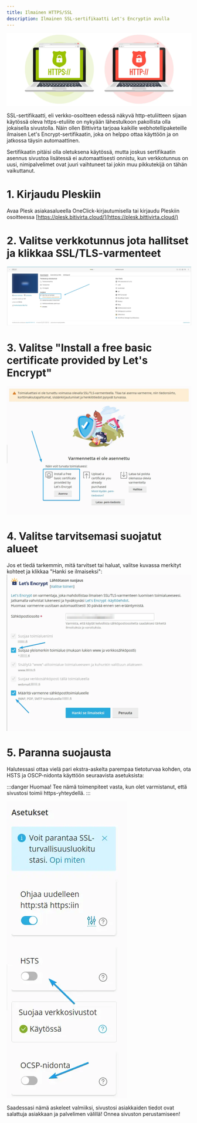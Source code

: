 ```yaml
---
title: Ilmainen HTTPS/SSL
description: Ilmainen SSL-sertifikaatti Let's Encryptin avulla
---
```


![](/assets/docs/img/crisp/image_4fwtl3.webp)

SSL-sertifikaatti, eli verkko-osoitteen edessä näkyvä http-etuliitteen sijaan käytössä oleva https-etuliite on nykyään lähestulkoon pakollista olla jokaisella sivustolla. Näin ollen Bittivirta tarjoaa kaikille webhotellipaketeille ilmaisen Let's Encrypt-sertifikaatin, joka on helppo ottaa käyttöön ja on jatkossa täysin automaattinen.

Sertifikaatin pitäisi olla oletuksena käytössä, mutta joskus sertifikaatin asennus sivustoa lisätessä ei automaattisesti onnistu, kun verkkotunnus on uusi, nimipalvelimet ovat juuri vaihtuneet tai jokin muu pikkutekijä on tähän vaikuttanut.

# 1. Kirjaudu Pleskiin​
Avaa Plesk asiakasalueella OneClick-kirjautumisella tai kirjaudu Pleskiin osoitteessa [https://plesk.bitivirta.cloud/](https://plesk.bittivirta.cloud/)

# 2. Valitse verkkotunnus jota hallitset ja klikkaa SSL/TLS-varmenteet​
![](/assets/docs/img/crisp/image_1k8tj0o.webp)


# 3. Valitse "Install a free basic certificate provided by Let's Encrypt"​
![](/assets/docs/img/crisp/image_1dokdof.webp)

# 4. Valitse tarvitsemasi suojatut alueet​
Jos et tiedä tarkemmin, mitä tarvitset tai haluat, valitse kuvassa merkityt kohteet ja klikkaa "Hanki se ilmaiseksi":
![](/assets/docs/img/crisp/image_1nlw03s.webp)

# 5. Paranna suojausta​
Halutessasi ottaa vielä pari ekstra-askelta parempaa tietoturvaa kohden, ota HSTS ja OSCP-nidonta käyttöön seuraavista asetuksista:

:::danger Huomaa!
Tee nämä toimenpiteet vasta, kun olet varmistanut, että sivustosi toimii https-yhteydellä.
:::

![](/assets/docs/img/crisp/image_1k9a0l9.webp)

Saadessasi nämä askeleet valmiiksi, sivustosi asiakkaiden tiedot ovat salattuja asiakkaan ja palvelimen välillä! Onnea sivuston perustamiseen!